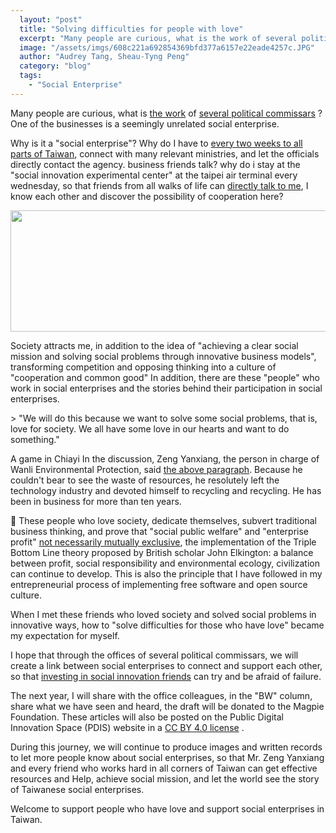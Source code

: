 ```yaml
---
  layout: "post"
  title: "Solving difficulties for people with love"
  excerpt: "Many people are curious, what is the work of several political commissars? One of the businesses is a seemingly unrelated social enterprise. Why is it a \"social enterprise\"?"
  image: "/assets/imgs/608c221a692854369bfd377a6157e22eade4257c.JPG"
  author: "Audrey Tang, Sheau-Tyng Peng"
  category: "blog"
  tags: 
    - "Social Enterprise"
---
```



 Many people are curious, what is <a href="https://talk.pdis.nat.gov.tw/uploads/default/original/2X/3/350d9773f54d40093ca11fafe08dc7da7568079b.jpg">the work</a> of <a href="https://talk.pdis.nat.gov.tw/uploads/default/original/2X/3/350d9773f54d40093ca11fafe08dc7da7568079b.jpg">several political commissars</a> ? One of the businesses is a seemingly unrelated social enterprise. 

Why is it a &quot;social enterprise&quot;? Why do I have to [every two weeks to all parts of Taiwan](http://sme.moeasmea.gov.tw/startup/modules/se/mod_gov/), connect with many relevant ministries, and let the officials directly contact the agency. business friends talk? why do i stay at the &quot;social innovation experimental center&quot; at the taipei air terminal every wednesday, so that friends from all walks of life can [directly talk to me](https://pdis.github.io/socialinnovationlab-calendar/), I know each other and discover the possibility of cooperation here? 

 <center><img src="https://talk.pdis.nat.gov.tw/uploads/default/original/2X/2/2163dd31bc155efa9922034e10fe0a168c829fa0.jpg" width="690" height="194"></center> 

Society attracts me, in addition to the idea of ​​&quot;achieving a clear social mission and solving social problems through innovative business models&quot;, transforming competition and opposing thinking into a culture of &quot;cooperation and common good&quot; In addition, there are these &quot;people&quot; who work in social enterprises and the stories behind their participation in social enterprises. 

&gt; &quot;We will do this because we want to solve some social problems, that is, love for society. We all have some love in our hearts and want to do something.&quot;

A game in Chiayi In the discussion, Zeng Yanxiang, the person in charge of Wanli Environmental Protection, said [the above paragraph](https://sayit.pdis.nat.gov.tw/2017-11-28-%e7%a4%be%e6%9c%83%e4%bc%81%e6%a5%ad%e7%ac%ac%e4%b8%89%e6%ac%a1%e5%b7%a1%e8%bf%b4%e6%9c%83%e8%ad%b0#s119773). Because he couldn&#39;t bear to see the waste of resources, he resolutely left the technology industry and devoted himself to recycling and recycling. He has been in business for more than ten years. 

🎪 These people who love society, dedicate themselves, subvert traditional business thinking, and prove that &quot;social public welfare&quot; and &quot;enterprise profit&quot; [not necessarily mutually exclusive](https://issuu.com/pdis.tw/docs/10602341570), the implementation of the Triple Bottom Line theory proposed by British scholar John Elkington: a balance between profit, social responsibility and environmental ecology, civilization can continue to develop. This is also the principle that I have followed in my entrepreneurial process of implementing free software and open source culture. 

When I met these friends who loved society and solved social problems in innovative ways, how to &quot;solve difficulties for those who have love&quot; became my expectation for myself. 

 I hope that through the offices of several political commissars, we will create a link between social enterprises to connect and support each other, so that [investing in social innovation friends](https://sme.moeasmea.gov.tw/startup/modules/se/mod_case/list.php) can try and be afraid of failure. 

The next year, I will share with the office colleagues, in the &quot;BW&quot; column, share what we have seen and heard, the draft will be donated to the Magpie Foundation. These articles will also be posted on the Public Digital Innovation Space (PDIS) website in a <a rel="license" href="https://creativecommons.org/licenses/by/4.0/deed.zh_TW">CC BY 4.0 license</a> . 

 During this journey, we will continue to produce images and written records to let more people know about social enterprises, so that Mr. Zeng Yanxiang and every friend who works hard in all corners of Taiwan can get effective resources and Help, achieve social mission, and let the world see the story of Taiwanese social enterprises. 

Welcome to support people who have love and support social enterprises in Taiwan. 
